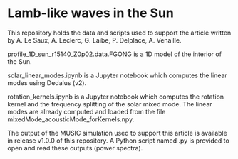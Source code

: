 # Lamb-like waves in the Sun
This repository holds the data and scripts used to support the article written by A. Le Saux, A. Leclerc, G. Laibe, P. Delplace, A. Venaille.

profile_1D_sun_r15140_Z0p02.data.FGONG is a 1D model of the interior of the Sun.

solar_linear_modes.ipynb is a Jupyter notebook which computes the linear modes using Dedalus (v2).

rotation_kernels.ipynb is a Jupyter notebook which computes the rotation kernel and the frequency splitting of the solar mixed mode. The 
linear modes are already computed and loaded from the file mixedMode_acousticMode_forKernels.npy.

The output of the MUSIC simulation used to support this article is available in release v1.0.0 of this repository. A Python script
named .py is provided to open and read these outputs (power spectra).
